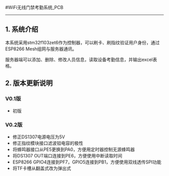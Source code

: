 #WiFi无线门禁考勤系统_PCB

----------------------------------------------------------------------

## 1. 系统介绍

​	本系统采用stm32f103zet6作为控制器，可以刷卡、刷指纹验证用户身份，通过ESP8266 Mesh组网与服务器通讯。

​	服务器端可以添加、删除、修改人员信息，读取设备考勤信息，并输出excel表格。



## 2. 版本更新说明

###   V0.1版

* 初版


### V0.2版

* 修正DS1307电源电压为5V
* 修正指纹模块接口滤波钽电容的极性
* 将蜂鸣器接口从PE5更换到PA0，方便用定时器控制无源蜂鸣器
* 将DS1307 OUT端口连接到PE6，方便使用中断读取时间
* ESP8266 GPIO4连接到PF7，GPIO5连接到PB1，方便使用双线透传SPI功能
* 将TF卡槽从翻盖式改为弹出式